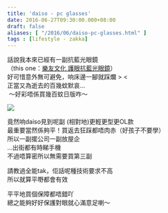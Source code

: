 ```yaml
---
title: 'daiso - pc glasses'
date: 2016-06-27T09:30:00.000+08:00
draft: false
aliases: [ "/2016/06/daiso-pc-glasses.html" ]
tags : [lifestyle - zakka]
---
```


話說我本來已經有一副抗藍光眼鏡  
（this one：[樂友文化 護眼抗藍光眼鏡](https://hidie.net/bluelightglasses/)）  
好可惜意外無可避免，响床邊一腳就踩爛 > <  
正當又為逝去的百幾蚊默哀...  
 ～好彩唔係買幾百蚊日版咋～  

![](/images/daisopcglasses.jpg)

竟然响daiso見到呢副 (相對地)更輕更型更OL款  
最重要當然係夠平！買返去狂踩都唔肉赤（好孩子不要學）  
所以一副擺公司一副放屋企  
...出街都有時睇手機  
不過唔算密所以無需要買第三副  
  
請教過全能tak，佢話呢種技術要求不高  
所以就算平嘢都會有效  
  
平平地買個保障都唔錯吖  
總之能夠好好保護對眼就心滿意足喇～
